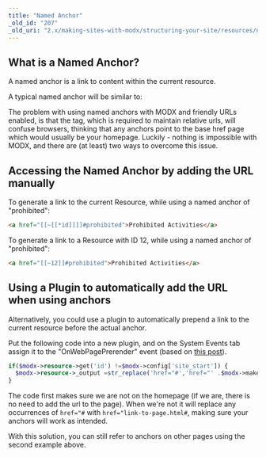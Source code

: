 ```yaml
---
title: "Named Anchor"
_old_id: "207"
_old_uri: "2.x/making-sites-with-modx/structuring-your-site/resources/named-anchor"
---
```


## What is a Named Anchor?

A named anchor is a link to content within the current resource.

A typical named anchor will be similar to:

> <a name="prohibited"></a>

The problem with using named anchors with MODX and friendly URLs enabled, is that the <base href=""> tag, which is required to maintain relative urls, will confuse browsers, thinking that any anchors point to the base href page which would usually be your homepage. Luckily - nothing is impossible with MODX, and there are (at least) two ways to overcome this issue.

## Accessing the Named Anchor by adding the URL manually

To generate a link to the current Resource, while using a named anchor of "prohibited":

``` html 
<a href="[[~[[*id]]]]#prohibited">Prohibited Activities</a>
```

To generate a link to a Resource with ID 12, while using a named anchor of "prohibited":

``` html 
<a href="[[~12]]#prohibited">Prohibited Activities</a>
```

## Using a Plugin to automatically add the URL when using anchors

Alternatively, you could use a plugin to automatically prepend a link to the current resource before the actual anchor.

Put the following code into a new plugin, and on the System Events tab assign it to the "OnWebPagePrerender" event (based on [this post](http://forums.modx.com/thread/35800/plugin-anchorsaway?page=3#dis-post-199475)).

``` php 
if($modx->resource->get('id') !=$modx->config['site_start']) {    
  $modx->resource->_output =str_replace('href="#','href="' .$modx->makeUrl($modx->resource->get('id')) .'#',$modx->resource->_output);
}
```

The code first makes sure we are not on the homepage (if we are, there is no need to add the url to the page). When we're not it will replace any occurrences of `href="#` with `href="link-to-page.html#`, making sure your anchors will work as intended.

With this solution, you can still refer to anchors on other pages using the second example above.